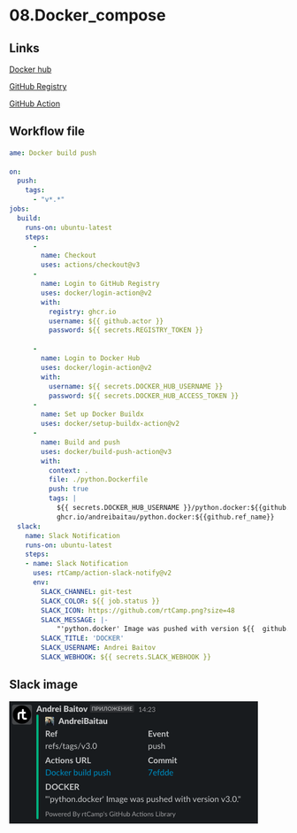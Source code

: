 # 08.Docker_compose

## Links

[Docker hub](https://hub.docker.com/r/andreibaitov/python.docker/tags)

[GitHub Registry](https://github.com/users/AndreiBaitau/packages/container/package/python.docker)

[GitHub Action](https://github.com/AndreiBaitau/docker.action/actions/runs/3668733536)

## Workflow file

```yaml
ame: Docker build push

on:
  push:
    tags:
      - "v*.*"
jobs:
  build:
    runs-on: ubuntu-latest
    steps:
      -
        name: Checkout
        uses: actions/checkout@v3
      -
        name: Login to GitHub Registry
        uses: docker/login-action@v2
        with:
          registry: ghcr.io
          username: ${{ github.actor }}
          password: ${{ secrets.REGISTRY_TOKEN }}

      -
        name: Login to Docker Hub
        uses: docker/login-action@v2
        with:
          username: ${{ secrets.DOCKER_HUB_USERNAME }}
          password: ${{ secrets.DOCKER_HUB_ACCESS_TOKEN }}
      -
        name: Set up Docker Buildx
        uses: docker/setup-buildx-action@v2
      -
        name: Build and push
        uses: docker/build-push-action@v3
        with:
          context: .
          file: ./python.Dockerfile
          push: true
          tags: |
            ${{ secrets.DOCKER_HUB_USERNAME }}/python.docker:${{github.ref_name}}
            ghcr.io/andreibaitau/python.docker:${{github.ref_name}}
  slack:
    name: Slack Notification
    runs-on: ubuntu-latest
    steps:
    - name: Slack Notification
      uses: rtCamp/action-slack-notify@v2
      env:
        SLACK_CHANNEL: git-test
        SLACK_COLOR: ${{ job.status }}
        SLACK_ICON: https://github.com/rtCamp.png?size=48
        SLACK_MESSAGE: |-
            "'python.docker' Image was pushed with version ${{  github.ref_name }}."
        SLACK_TITLE: 'DOCKER'
        SLACK_USERNAME: Andrei Baitov
        SLACK_WEBHOOK: ${{ secrets.SLACK_WEBHOOK }}

```

## Slack image
![slack](slack.png)